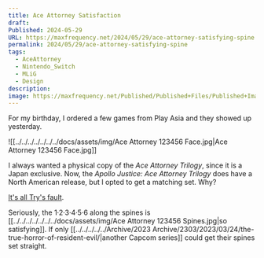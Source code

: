 ```yaml
---
title: Ace Attorney Satisfaction
draft: 
Published: 2024-05-29
URL: https://maxfrequency.net/2024/05/29/ace-attorney-satisfying-spine
permalink: 2024/05/29/ace-attorney-satisfying-spine
tags:
  - AceAttorney
  - Nintendo_Switch
  - MLiG
  - Design
description: 
image: https://maxfrequency.net/Published/Published+Files/Published+Images/2024+Images/2405+Images/Ace+Attorney+123456+Spines.jpg
---
```

For my birthday, I ordered a few games from Play Asia and they showed up yesterday.

![[../../../../../../../docs/assets/img/Ace Attorney 123456 Face.jpg|Ace Attorney 123456 Face.jpg]]

I always wanted a physical copy of the *Ace Attorney Trilogy*, since it is a Japan exclusive. Now, the *Apollo Justice: Ace Attorney Trilogy* does have a North American release, but I opted to get a matching set. Why?

[It's all Try's fault](https://youtube.com/clip/Ugkxed3Y0MDsTYM0mw0zEF8cLU5D6rGWeUB2).

Seriously, the 1·2·3·4·5·6 along the spines is [[../../../../../../../docs/assets/img/Ace Attorney 123456 Spines.jpg|so satisfying]]. If only [[../../../../../Archive/2023 Archive/2303/2023/03/24/the-true-horror-of-resident-evil/|another Capcom series]] could get their spines set straight.